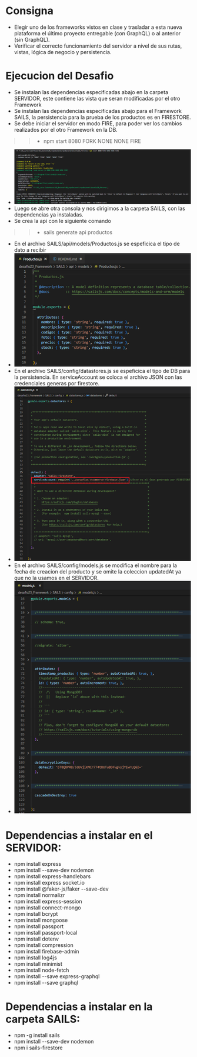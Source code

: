 # Consigna
- Elegir uno de los frameworks vistos en clase y trasladar a esta nueva plataforma el último proyecto entregable (con GraphQL) o al anterior (sin GraphQL).
- Verificar el correcto funcionamiento del servidor a nivel de sus rutas, vistas, lógica de negocio y persistencia.

# Ejecucion del Desafio
- Se instalan las dependencias especificadas abajo en la carpeta SERVIDOR, este contiene las vista que seran modificadas por el otro Framework
- Se instalan las dependencias especificadas abajo para el Framework SAILS, la persistencia para la prueba de los productos es en FIRESTORE.
- Se debe iniciar el servidor en modo FIRE, para poder ver los cambios realizados por el otro Framework en la DB.
>> - npm start 8080 FORK NONE NONE FIRE
- ![image](https://github.com/carlosmbelmonte/repoBackend/blob/main/desafio23_Framework/SERVIDOR/views/imagenes/modoFirebase.png)
- Luego se abre otra consola y nos dirigimos a la carpeta SAILS, con las dependencias ya instaladas.
- Se crea la api con le siguiente comando 
>> - sails generate api productos
- En el archivo SAILS/api/models/Productos.js se espeficica el tipo de dato a recibir
- ![image](https://github.com/carlosmbelmonte/repoBackend/blob/main/desafio23_Framework/SERVIDOR/views/imagenes/Productosjs.png)
- En el archivo SAILS/config/datastores.js se espeficica el tipo de DB para la persistencia. En serviceAccount se coloca el archivo JSON con las credenciales generas por firestore.
- ![image](https://github.com/carlosmbelmonte/repoBackend/blob/main/desafio23_Framework/SERVIDOR/views/imagenes/datastoresjs.png)
- En el archivo SAILS/config/models.js se modifica el nombre para la fecha de creacion del producto y se omite la coleccion updatedAt ya que no la usamos en el SERVIDOR.
- ![image](https://github.com/carlosmbelmonte/repoBackend/blob/main/desafio23_Framework/SERVIDOR/views/imagenes/modelsjs.png)

# Dependencias a instalar en el SERVIDOR:
- npm install express
- npm install --save-dev nodemon
- npm install express-handlebars
- npm install express socket.io
- npm install @faker-js/faker --save-dev
- npm install normalizr
- npm install express-session
- npm install connect-mongo
- npm install bcrypt
- npm install mongoose
- npm install passport
- npm install passport-local
- npm install dotenv
- npm install compression
- npm install firebase-admin
- npm install log4js
- npm install minimist
- npm install node-fetch
- npm install --save express-graphql
- npm install --save graphql

# Dependencias a instalar en la carpeta SAILS:
- npm -g install sails
- npm install --save-dev nodemon
- npm i sails-firestore

